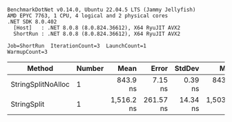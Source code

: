 ```

BenchmarkDotNet v0.14.0, Ubuntu 22.04.5 LTS (Jammy Jellyfish)
AMD EPYC 7763, 1 CPU, 4 logical and 2 physical cores
.NET SDK 8.0.402
  [Host]   : .NET 8.0.8 (8.0.824.36612), X64 RyuJIT AVX2
  ShortRun : .NET 8.0.8 (8.0.824.36612), X64 RyuJIT AVX2

Job=ShortRun  IterationCount=3  LaunchCount=1  
WarmupCount=3  

```
| Method             | Number | Mean       | Error     | StdDev   | Min        | Max        | Gen0   | Allocated |
|------------------- |------- |-----------:|----------:|---------:|-----------:|-----------:|-------:|----------:|
| StringSplitNoAlloc | 1      |   843.9 ns |   7.15 ns |  0.39 ns |   843.6 ns |   844.3 ns |      - |         - |
| StringSplit        | 1      | 1,516.2 ns | 261.57 ns | 14.34 ns | 1,503.9 ns | 1,531.9 ns | 0.0381 |    3208 B |

